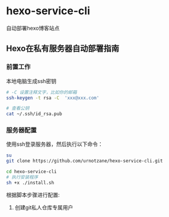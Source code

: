 # hexo-service-cli
自动部署hexo博客站点

## Hexo在私有服务器自动部署指南
### 前置工作
本地电脑生成ssh密钥
```bash
# -C 设置注释文字，比如你的邮箱
ssh-keygen -t rsa -C  'xxx@xxx.com'

# 查看公钥
cat ~/.ssh/id_rsa.pub
```
### 服务器配置
使用ssh登录服务器，然后执行以下命令：
```bash
su
git clone https://github.com/urnotzane/hexo-service-cli.git

cd hexo-service-cli
# 执行安装程序
sh +x ./install.sh
```
根据脚本步骤进行配置:

1. 创建git私人仓库专属用户
